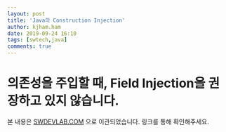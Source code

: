 ```yaml
---
layout: post
title: 'Java의 Construction Injection'
author: kjham.ham
date: 2019-09-24 16:10
tags: [swtech,java]
comments: true
---
```


# 의존성을 주입할 때, Field Injection을 권장하고 있지 않습니다.  

본 내용은 [SWDEVLAB.COM](https://swdevlab.com/72) 으로 이관되었습니다.
링크를 통해 확인해주세요.